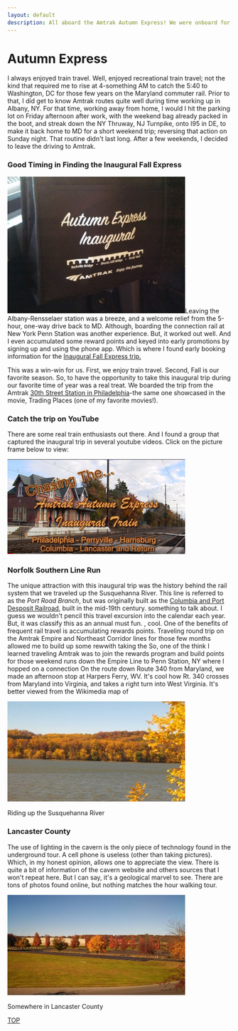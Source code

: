 ```yaml
---
layout: default
description: All aboard the Amtrak Autumn Express! We were onboard for the inaugural trip from 30th St., Philly.
---
```

<html>
<body>
<h1>Autumn Express</h1>

<p>I always enjoyed train travel. Well, enjoyed recreational train travel; not the kind that required me to rise at 4-something AM to catch the 5:40 to Washington, DC for those few years on the Maryland commuter rail.  Prior to that, I did get to know Amtrak routes quite well during time working up in Albany, NY.  For that time, working away from home, I would I hit the parking lot on Friday afternoon after work, with the weekend bag already packed in the boot, and streak down the NY Thruway, NJ Turnpike, onto I95 in DE, to make it back home to MD for a short weekend trip; reversing that action on Sunday night. That routine didn't last long.  After a few weekends, I decided to leave the driving to Amtrak.</p>

<h3>Good Timing in Finding the Inaugural Fall Express</h3>

<p><img id="l_small" src="/assets/images/amtrak_1.jpg" alt="Amtrak Lunch Box">Leaving the Albany-Rensselaer station was a breeze, and a welcome relief from the 5-hour, one-way drive back to MD.  Although, boarding the connection rail at New York Penn Station was another experience.  But, it worked out well.  And I even accumulated some reward points and keyed into early promotions by signing up and using the phone app.  Which is where I found early booking information for the <a href="https://media.amtrak.com/2013/08/amtrak-operates-special-autumn-express-train/" target="_blank" alt="Complimentary Amtrak Lunch"> Inaugural Fall Express trip.</a></p>

<p>This was a win-win for us.  First, we enjoy train travel.  Second, Fall is our favorite season.  So, to have the opportunity to take this inaugural trip during our favorite time of year was a real treat.  We boarded the trip from the Amtrak <a href="https://en.wikipedia.org/wiki/30th_Street_Station#In_popular_culture" target="_blank">30th Street Station in Philadelphia</a>-the same one showcased in the movie, Trading Places (one of my favorite movies!).</p>

<h3>Catch the trip on YouTube</h3>

<p>There are some real train enthusiasts out there.  And I found a group that captured the inaugural trip in several youtube videos.  Click on the picture frame below to view:</p>

<p>
<a href="https://youtu.be/2xS0YOg55UI" target="_blank"><img src="/assets/images/amtrak_5.jpg" alt="Fall Express Video"></a>
</p>

<h3>Norfolk Southern Line Run</h3>

<p>The unique attraction with this inaugural trip was the history behind the rail system that we traveled up the Susquehanna River.  This line is referred to as the <i>Port Road Branch</i>, but was originally built as the <a href="https://en.wikipedia.org/wiki/Columbia_and_Port_Deposit_Railroad" target="_blank">Columbia and Port Desposit Railroad</a>, built in the mid-19th century. something to talk about.  I guess we wouldn't pencil this travel excursion into the calendar each year. But, it was classify this as an annual must fun.  , cool. One of the benefits of frequent rail travel is accumulating rewards points.  Traveling round trip on the Amtrak Empire and Northeast Corridor lines for those few months allowed me to build up some rewwith taking the So, one of the think I learned traveling Amtrak was to join the rewards program and build points for those weekend runs down the Empire Line to Penn Station, NY where I hopped on a connection On the route down Route 340 from Maryland, we made an afternoon stop at Harpers Ferry, WV.  It's cool how Rt. 340 crosses from Maryland into Virginia, and takes a right turn into West Virginia.  It's better viewed from the Wikimedia map of 

<p>
<img src="/assets/images/amtrak_3.jpg" alt="Fall Foiliage on The Susquehanna">
<div class="caption">Riding up the Susquehanna River</div>
</p>

<h3>Lancaster County</h3>
The use of lighting in the cavern is the only piece of technology found in the underground tour.  A cell phone is useless (other than taking pictures). Which, in my honest opinion, allows one to appreciate the view.  There is quite a bit of information of the cavern website and others sources that I won't repeat here.  But I can say, it's a geological marvel to see.  There are tons of photos found online, but nothing matches the hour walking tour. 
</p>

<p>
<img src="/assets/images/amtrak_2.jpg" alt="Somewhere in Lancaster County">
<div class="caption">Somewhere in Lancaster County</div>
</p>

<p><a class="myBtn" href="#top">TOP</a></p>

</body>
</html>